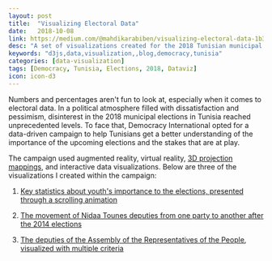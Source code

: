 ```yaml
---
layout: post
title:  "Visualizing Electoral Data"
date:   2018-10-08
link: https://medium.com/@mahdikarabiben/visualizing-electoral-data-1b35d854cfec
desc: "A set of visualizations created for the 2018 Tunisian municipal elections"
keywords: "d3js,data,visualization,,blog,democracy,tunisia"
categories: [data-visualization]
tags: [Democracy, Tunisia, Elections, 2018, Dataviz]
icon: icon-d3
---
```


Numbers and percentages aren't fun to look at, especially when it comes to electoral data. In a political atmosphere filled with dissatisfaction and pessimism, disinterest in the 2018 municipal elections in Tunisia reached unprecedented  levels. To face that, Democracy International opted for a data-driven campaign to help Tunisians get a better understanding of the importance of the upcoming elections and the stakes that are at play.

The campaign used augmented reality, virtual reality, [3D projection mappings](https://www.youtube.com/watch?v=yaHDbPP5VJM&t=86s), and interactive data visualizations. Below are three of the visualizations I created within the campaign:


1. <a href="https://mahdiqb.github.io/viz/registeredvoters/" target="_blank">Key statistics about youth's importance to the elections, presented through a scrolling animation</a>

	<!-- ![edit]({{ site.img_path }}/3steps/edit.gif) -->
	<!-- <img src="{{ site.img_path }}/3steps/edit.gif" width="75%"> -->

2. <a href="https://mahdiqb.github.io/viz/nidaa/" target="_blank">The movement of Nidaa Tounes deputies from one party to another after the 2014 elections</a>

3. <a href="https://mahdiqb.github.io/viz/assemblee-en/" target="_blank">The deputies of the Assembly of the Representatives of the People, visualized with multiple criteria</a>
